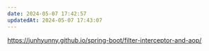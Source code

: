 ```yaml
---
date: 2024-05-07 17:42:57
updatedAt: 2024-05-07 17:43:07
---
```

https://junhyunny.github.io/spring-boot/filter-interceptor-and-aop/